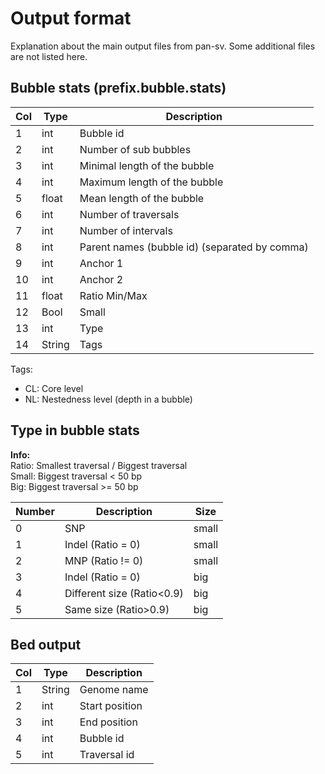 # Output format 
Explanation about the main output files from pan-sv. Some additional files are not listed here.


## Bubble stats (prefix.bubble.stats)

| Col | Type   | Description                                   |
|-----|--------|-----------------------------------------------|
| 1   | int    | Bubble id                                     |
| 2   | int    | Number of sub bubbles                         |
| 3   | int    | Minimal length of the bubble                  |
| 4   | int    | Maximum length of the bubble                  |
| 5   | float  | Mean length of the bubble                     |
| 6   | int    | Number of traversals                          |
| 7   | int    | Number of intervals                           |
| 8   | int    | Parent names (bubble id) (separated by comma) |
| 9   | int    | Anchor 1                                      |
| 10  | int    | Anchor 2                                      |
| 11  | float  | Ratio Min/Max                                 |
| 12  | Bool   | Small                                         |
| 13  | int    | Type                                          | 
| 14  | String | Tags                                          | 

Tags: 
- CL: Core level
- NL: Nestedness level (depth in a bubble)

## Type in bubble stats
**Info:**  
Ratio: Smallest traversal / Biggest traversal  
Small: Biggest traversal < 50 bp   
Big: Biggest traversal >= 50 bp  

| Number | Description                | Size   |
|--------|----------------------------|--------|
| 0      | SNP                        | small  |
| 1      | Indel (Ratio = 0)          | small  |
| 2      | MNP (Ratio != 0)           | small  |
| 3      | Indel (Ratio = 0)          | big    |
| 4      | Different size (Ratio<0.9) | big    |
| 5      | Same size (Ratio>0.9)      | big    |



## Bed output
| Col | Type   | Description     |
|-----|--------|-----------------|
| 1   | String | Genome name     |
| 2   | int    | Start position  |
| 3   | int    | End position    |
| 4   | int    | Bubble id       |
| 5   | int    | Traversal id    |